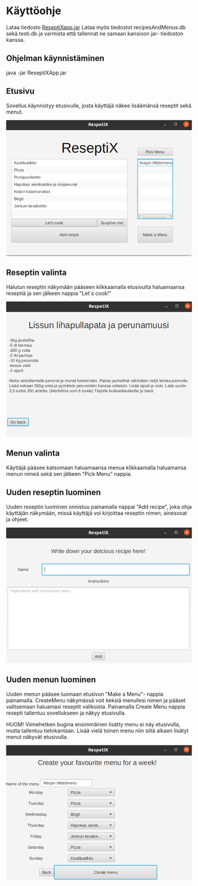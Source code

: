 # Käyttöohje 

Lataa tiedosto [ReseptiXapp.jar](https://github.com/Eddiejjay/ot-harjoitustyo/releases/tag/FinalRelease)
Lataa myös tiedostot recipesAndMenus.db sekä testi.db ja varmista että tallennat ne samaan kansioon jar- tiedoston kanssa.

## Ohjelman käynnistäminen

java -jar ReseptiXApp.jar

## Etusivu 

Sovellus käynnistyy etusivulle, josta käyttäjä näkee lisäämänsä reseptit sekä menut. 

<img src=https://github.com/Eddiejjay/ot-harjoitustyo/blob/master/ReseptiXApp/dokumentaatio/Kuvat/homeScene.png>

## Reseptin valinta 
Halutun reseptin näkymään pääseen klikkaamalla etusivulta haluamaansa reseptiä ja sen jälkeen nappia "Let´s cook!"

<img src=https://github.com/Eddiejjay/ot-harjoitustyo/blob/master/ReseptiXApp/dokumentaatio/Kuvat/singleRecipeScene.png>

## Menun valinta 
Käyttäjä pääsee katsomaan haluamaansa menua klikkaamalla haluamansa menun nimeä sekä sen jälkeen "Pick Menu" nappia.

## Uuden reseptin luominen
Uuden reseptin luominen onnistuu painamalla nappai "Add recipe", joka ohja käyttäjän näkymään, missä käyttäjä voi kirjoittaa reseptin nimen, ainesosat ja ohjeet.

<img src=https://github.com/Eddiejjay/ot-harjoitustyo/blob/master/ReseptiXApp/dokumentaatio/Kuvat/addRecipeScene.png>



## Uuden menun luominen

Uuden menun pääsee luomaan etusivun  "Make a Menu"- nappia painamalla. CreateMenu näkymässä voit keksiä menullesi nimen ja pääset valitsemaan haluamasi reseptit valikoista. Painamalla Create Menu nappia resepti tallentuu sovellukseen ja näkyy etusivulla. 

HUOM! Viimehetken bugina ensimmäinen lisätty menu ei näy etusivulla, mutta tallentuu tietokantaan. Lisää vielä toinen menu niin siitä alkaen lisätyt menut näkyvät etusivulla. 

<img src=https://github.com/Eddiejjay/ot-harjoitustyo/blob/master/ReseptiXApp/dokumentaatio/Kuvat/makeAmenu.png>






